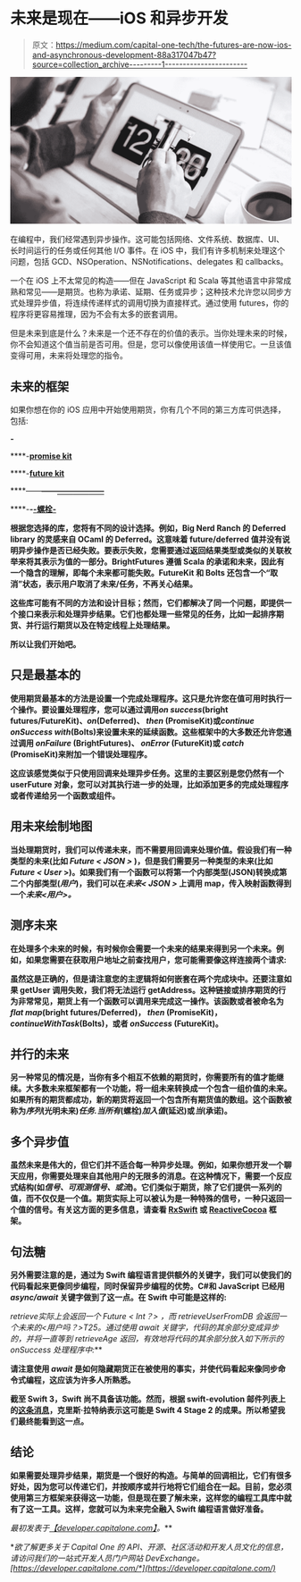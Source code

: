 # 未来是现在——iOS 和异步开发

> 原文：<https://medium.com/capital-one-tech/the-futures-are-now-ios-and-asynchronous-development-88a317047b47?source=collection_archive---------1----------------------->

![](img/cc9092e9d0b3de774c1e52fcbf893fc3.png)

在编程中，我们经常遇到异步操作。这可能包括网络、文件系统、数据库、UI、长时间运行的任务或任何其他 I/O 事件。在 iOS 中，我们有许多机制来处理这个问题，包括 GCD、NSOperation、NSNotifications、delegates 和 callbacks。

一个在 iOS 上不太常见的构造——但在 JavaScript 和 Scala 等其他语言中非常成熟和常见——是期货。也称为承诺、延期、任务或异步；这种技术允许您以同步方式处理异步值，将连续传递样式的调用切换为直接样式。通过使用 futures，你的程序将更容易推理，因为不会有太多的嵌套调用。

但是未来到底是什么？未来是一个还不存在的价值的表示。当你处理未来的时候，你不会知道这个值当前是否可用。但是，您可以像使用该值一样使用它。一旦该值变得可用，未来将处理您的指令。

## 未来的框架

如果你想在你的 iOS 应用中开始使用期货，你有几个不同的第三方库可供选择，包括:

**-**[](https://github.com/Thomvis/BrightFutures)

****-**[**promise kit**](https://github.com/mxcl/PromiseKit)**

****-**[**future kit**](https://github.com/FutureKit/FutureKit)**

****——**——[——**——**——](https://github.com/bignerdranch/Deferred)**

****-**-[-**螺栓**-](https://github.com/BoltsFramework)**

**根据您选择的库，您将有不同的设计选择。例如，Big Nerd Ranch 的 Deferred library 的灵感来自 OCaml 的 Deferred。这意味着 future/deferred 值并没有说明异步操作是否已经失败。要表示失败，您需要通过返回结果类型或类似的关联枚举来将其表示为值的一部分。BrightFutures 遵循 Scala 的承诺和未来，因此有一个隐含的理解，即每个未来都可能失败。FutureKit 和 Bolts 还包含一个“取消”状态，表示用户取消了未来/任务，不再关心结果。**

**这些库可能有不同的方法和设计目标；然而，它们都解决了同一个问题，即提供一个接口来表示和处理异步结果。它们也都处理一些常见的任务，比如一起排序期货、并行运行期货以及在特定线程上处理结果。**

**所以让我们开始吧。**

## **只是最基本的**

**使用期货最基本的方法是设置一个完成处理程序。这只是允许您在值可用时执行一个操作。要设置处理程序，您可以通过调用*on success*(bright futures/FutureKit)、*on*(Deferred)、 *then* (PromiseKit)或*continue onSuccess with*(Bolts)来设置未来的延续函数。这些框架中的大多数还允许您通过调用 *onFailure* (BrightFutures)、 *onError* (FutureKit)或 *catch* (PromiseKit)来附加一个错误处理程序。**

**这应该感觉类似于只使用回调来处理异步任务。这里的主要区别是您仍然有一个 userFuture 对象，您可以对其执行进一步的处理，比如添加更多的完成处理程序或者传递给另一个函数或组件。**

## **用未来绘制地图**

**当处理期货时，我们可以传递未来，而不需要用回调来处理价值。假设我们有一种类型的未来(比如 *Future < JSON >* )，但是我们需要另一种类型的未来(比如 *Future < User* >)。如果我们有一个函数可以将第一个内部类型(JSON)转换成第二个内部类型(*用户*)，我们可以在*未来< JSON >* 上调用 map，传入映射函数得到一个*未来<用户>。***

## **测序未来**

**在处理多个未来的时候，有时候你会需要一个未来的结果来得到另一个未来。例如，如果您需要在获取用户地址之前查找用户，您可能需要像这样连接两个请求:**

**虽然这是正确的，但是请注意您的主逻辑将如何嵌套在两个完成块中。还要注意如果 getUser 调用失败，我们将无法运行 getAddress。这种链接或排序期货的行为非常常见，期货上有一个函数可以调用来完成这一操作。该函数或者被命名为*flat map*(bright futures/Deferred)， *then* (PromiseKit)，*continueWithTask*(Bolts)，或者 *onSuccess* (FutureKit)。**

## **并行的未来**

**另一种常见的情况是，当你有多个相互不依赖的期货时，你需要所有的值才能继续。大多数未来框架都有一个功能，将一组未来转换成一个包含一组价值的未来。如果所有的期货都成功，新的期货将返回一个包含所有期货值的数组。这个函数被称为*序列*(光明未来)*任务.当所有*(螺栓)*加入值*(延迟)或*当*(承诺)。**

## **多个异步值**

**虽然未来是伟大的，但它们并不适合每一种异步处理。例如，如果你想开发一个聊天应用，你需要处理来自其他用户的无限多的消息。在这种情况下，需要一个反应式结构(如*信号、可观测信号、*或*流*)。它们类似于期货，除了它们提供一系列的值，而不仅仅是一个值。期货实际上可以被认为是一种特殊的信号，一种只返回一个值的信号。有关这方面的更多信息，请查看 [RxSwift](https://github.com/ReactiveX/RxSwift/) 或 [ReactiveCocoa](https://github.com/ReactiveCocoa/ReactiveCocoa) 框架。**

## **句法糖**

**另外需要注意的是，通过为 Swift 编程语言提供额外的关键字，我们可以使我们的代码看起来更像同步编程，同时保留异步编程的优势。C#和 JavaScript 已经用 *async/await* 关键字做到了这一点。在 Swift 中可能是这样的:**

***retrieve*实际上会返回一个 *Future < Int？>* ，而 *retrieveUserFromDB* 会返回一个*未来的<用户吗？>T25。通过使用 await 关键字，代码的其余部分变成异步的，并将一直等到 retrieveAge 返回，有效地将代码的其余部分放入如下所示的 *onSuccess* 处理程序中:***

**请注意使用 *await* 是如何隐藏期货正在被使用的事实，并使代码看起来像同步命令式编程，这应该为许多人所熟悉。**

**截至 Swift 3，Swift 尚不具备该功能。然而，根据 swift-evolution 邮件列表上的[这条消息](https://lists.swift.org/pipermail/swift-evolution/Week-of-Mon-20160725/025676.html)，克里斯·拉特纳表示这可能是 Swift 4 Stage 2 的成果。所以希望我们最终能看到这一点。**

## **结论**

**如果需要处理异步结果，期货是一个很好的构造。与简单的回调相比，它们有很多好处，因为您可以传递它们，并按顺序或并行地将它们组合在一起。目前，您必须使用第三方框架来获得这一功能，但是现在要了解未来，这样您的编程工具库中就有了这一工具。这样，您就可以为未来完全融入 Swift 编程语言做好准备。**

***最初发表于*[*【developer.capitalone.com】*](https://developer.capitalone.com/blog-post/the-futures-are-now-ios-and-asynchronous-development/)*。***

***欲了解更多关于 Capital One 的 API、开源、社区活动和开发人员文化的信息，请访问我们的一站式开发人员门户网站 DevExchange。*[*https://developer.capitalone.com/*](https://developer.capitalone.com/)**